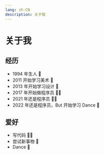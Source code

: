 ```yaml
---
lang: zh-CN
description: 关于我
---
```


# 关于我

## 经历

- 1994 年生人 👶
- 2011 开始学习美术 🎨
- 2013 年开始学习设计 📐
- 2017 年开始做程序员 👨‍💻
- 2021 年还是程序员 👨‍💻
- 2022 年还是程序员，But 开始学习 Dance 💃

## 爱好

- 写代码 👨‍💻
- 尝试新事物 🌟
- Dance 💃

